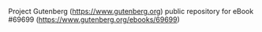 Project Gutenberg (https://www.gutenberg.org) public repository for
eBook #69699 (https://www.gutenberg.org/ebooks/69699)
